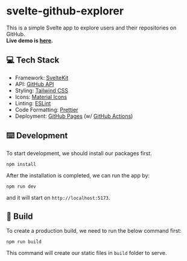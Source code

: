 # svelte-github-explorer

This is a simple Svelte app to explore users and their repositories on GitHub.  
**Live demo is [here](https://onderonur.github.io/svelte-github-explorer).**

## 💻 Tech Stack

- Framework: [SvelteKit](https://kit.svelte.dev/)
- API: [GitHub API](https://docs.github.com/en/rest)
- Styling: [Tailwind CSS](https://tailwindcss.com/)
- Icons: [Material Icons](https://mui.com/material-ui/material-icons/)
- Linting: [ESLint](https://eslint.org/)
- Code Formatting: [Prettier](https://prettier.io/)
- Deployment: [GitHub Pages](https://pages.github.com/) (w/ [GitHub Actions](https://github.com/features/actions))

## ⌨️ Development

To start development, we should install our packages first.

```
npm install
```

After the installation is completed, we can run the app by:

```
npm run dev
```

and it will start on `http://localhost:5173`.

## 🚀 Build

To create a production build, we need to run the below command first:

```
npm run build
```

This command will create our static files in `build` folder to serve.
